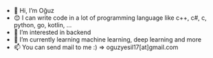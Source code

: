 - 👋 Hi, I’m Oğuz
- 😊 I can write code in a lot of programming language like c++, c#, c, python, go, kotlin, ...
- 👀 I’m interested in backend
- 🌱 I’m currently learning machine learning, deep learning and more
- 📫 You can send mail to me :) => oguzyesil17[at]gmail.com

<!---
yesilOguz/yesilOguz is a ✨ special ✨ repository because its `README.md` (this file) appears on your GitHub profile.
You can click the Preview link to take a look at your changes.
--->

